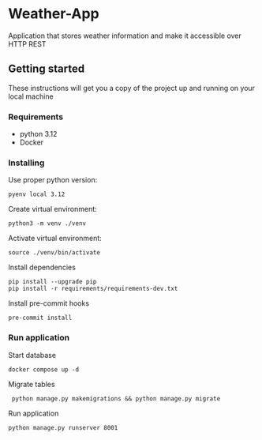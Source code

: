# Weather-App
Application that stores weather information and make it accessible over HTTP REST

## Getting started

These instructions will get you a copy of the project up and running on your local machine

### Requirements

* python 3.12
* Docker

### Installing

Use proper python version:

    pyenv local 3.12

Create virtual environment:

    python3 -m venv ./venv

Activate virtual environment:

    source ./venv/bin/activate

Install dependencies

    pip install --upgrade pip
    pip install -r requirements/requirements-dev.txt

Install pre-commit hooks

    pre-commit install


### Run application

Start database

    docker compose up -d

Migrate tables

     python manage.py makemigrations && python manage.py migrate

Run application

    python manage.py runserver 8001
